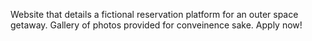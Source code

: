 Website that details a fictional reservation platform for an outer space getaway. Gallery of photos provided for conveinence sake. Apply now!
